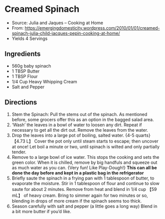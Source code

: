 # Creamed Spinach

* Source: Julia and Jaques – Cooking at Home
* From: https://emergingdomesticity.wordpress.com/2010/01/01/creamed-spinach-julia-child-jacques-pepin-cooking-at-home/
* Yields 4 Servings

## Ingredients

* 560g baby spinach
* 1 TBSP Butter
* 1 TBSP Flour
* 1/4 Cup Heavy Whipping Cream
* Salt and Pepper

## Directions

1. Stem the Spinach: Pull the stems out of the spinach. As mentioned before, some grocers offer this as an option in the
   bagged salad area.
2. ‘Wash’ the leaves in a bowl of water to loosen any dirt. Repeat if necessary to get all the dirt out. Remove the
   leaves from the water.
3. Drop the leaves into a large pot of boiling, salted water. {4-5 quarts} 【4.73 L】 Cover the pot only until steam
   starts to escape; then uncover at once! Let boil a minute or two, until spinach is wilted and only partially tender.
4. Remove to a large bowl of ice water. This stops the cooking and sets the green color. When it is chilled, remove by
   big handfuls and squeeze out as much water as you can. {Very fun! Like Play-Dough!}
   **This can all be done the day before and kept in a plastic bag in the refrigerator**
5. Briefly saute the spinach in a frying pan with 1 tablespoon of butter, to evaporate the moisture. Stir in 1
   tablespoon of flour and continue to slow saute for about 2 minutes. Remove from heat and blend in 1/4 cup 【59 mL】 of
   heavy cream. Bring to simmer again for two minutes or so, blending in drops of more cream if the spinach seems too
   thick.
6. Season carefully with salt and pepper (a little goes a long way) Blend in a bit more butter if you’d like.

 